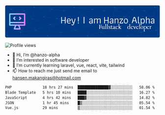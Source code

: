 ![Header](./github-header-image.png)

![Profile views](https://gpvc.arturio.dev/hanzo-alpha)

- 👋 Hi, I’m @hanzo-alpha
- 👀 I’m interested in software developer
- 🌱 I’m currently learning laravel, vue, react, vite, tailwind
- 📫 How to reach me just send me email to hansen.makangiras@hotmail.com 

<!---
hanzo-alpha/hanzo-alpha is a ✨ special ✨ repository because its `README.md` (this file) appears on your GitHub profile.
You can click the Preview link to take a look at your changes.
--->

<!--START_SECTION:waka-->

```txt
PHP              18 hrs 27 mins  ██████████████▓░░░░░░░░░░   58.06 %
Blade Template   5 hrs 10 mins   ████░░░░░░░░░░░░░░░░░░░░░   16.27 %
JavaScript       4 hrs 42 mins   ███▓░░░░░░░░░░░░░░░░░░░░░   14.82 %
JSON             1 hr 45 mins    █▒░░░░░░░░░░░░░░░░░░░░░░░   05.54 %
Vue.js           29 mins         ▒░░░░░░░░░░░░░░░░░░░░░░░░   01.54 %
```

<!--END_SECTION:waka-->
